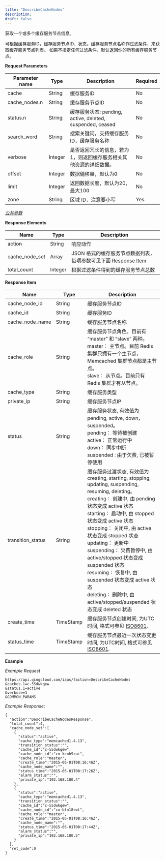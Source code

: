 ```yaml
---
title: "DescribeCacheNodes"
description: 
draft: false
---
```




获取一个或多个缓存服务节点信息。

可根据缓存服务ID，缓存服务节点ID，状态，缓存服务节点名称作过滤条件，来获取缓存服务节点列表。 如果不指定任何过滤条件，默认返回你的所有缓存服务节点。

**Request Parameters**

| Parameter name | Type | Description | Required |
| --- | --- | --- | --- |
| cache | String | 缓存服务ID | No |
| cache_nodes.n | String | 缓存服务节点ID | No |
| status.n | String | 缓存服务状态: pending, active, deleted, suspended, ceased | No |
| search_word | String | 搜索关键词，支持缓存服务ID，缓存服务名称 | No |
| verbose | Integer | 是否返回冗长的信息，若为1，则返回缓存服务相关其他资源的详细数据。 | No |
| offset | Integer | 数据偏移量，默认为0 | No |
| limit | Integer | 返回数据长度，默认为20，最大100 | No |
| zone | String | 区域 ID，注意要小写 | Yes |

[_公共参数_](../../../parameters)

**Response Elements**

| Name | Type | Description |
| --- | --- | --- |
| action | String | 响应动作 |
| cache_node_set | Array | JSON 格式的缓存服务节点数据列表，每项参数可见下面 [Response Item](#response-item) |
| total_count | Integer | 根据过滤条件得到的缓存服务节点总数 |

**Response Item**

| Name | Type | Description |
| --- | --- | --- |
| cache_node_id | String | 缓存服务节点ID |
| cache_id | String | 缓存服务ID |
| cache_node_name | String | 缓存服务节点名称 |
| cache_role | String | 缓存服务节点角色，目前有 “master” 和 “slave” 两种。<br/>master： 主节点。目前 Redis 集群只拥有一个主节点，Memcached 集群节点都是主节点。<br/>slave： 从节点。目前只有 Redis 集群才有从节点。 |
| cache_type | String | 缓存服务类型 |
| private_ip | String | 缓存服务节点IP |
| status | String | 缓存服务状态, 有效值为pending, active, down，suspended。<br/>pending： 等待被创建<br/>active： 正常运行中<br/>down： 同步中断<br/>suspended : 由于欠费, 已被暂停使用 |
| transition_status | String | 缓存服务过渡状态, 有效值为creating, starting, stopping, updating, suspending, resuming, deleting。<br/>creating： 创建中, 由 pending 状态变成 active 状态<br/>starting： 启动中, 由 stopped 状态变成 active 状态<br/>stopping： 关闭中, 由 active 状态变成 stopped 状态<br/>updating： 更新中<br/>suspending： 欠费暂停中, 由 active/stopped 状态变成 suspended 状态<br/>resuming： 恢复中, 由 suspended 状态变成 active 状态<br/>deleting： 删除中, 由 active/stopped/suspended 状态变成 deleted 状态 |
| create_time | TimeStamp | 缓存服务节点创建时间, 为UTC时间, 格式可参见 [ISO8601](http://www.w3.org/TR/NOTE-datetime). |
| status_time | TimeStamp | 缓存服务节点最近一次状态变更时间, 为UTC时间, 格式可参见 [ISO8601](http://www.w3.org/TR/NOTE-datetime). |

**Example**

_Example Request_

```
https://api.qingcloud.com/iaas/?action=DescribeCacheNodes
&caches.1=c-55dwkqew
&status.1=active
&verbose=1
&COMMON_PARAMS
```

_Example Response_:

```
{
  "action":"DescribeCacheNodesResponse",
  "total_count":4,
  "cache_node_set":[
    {
      "status":"active",
      "cache_type":"memcached1.4.13",
      "transition_status":"",
      "cache_id":"c-55dwkqew",
      "cache_node_id":"cn-kcoh9zui",
      "cache_role":"master",
      "create_time":"2015-05-01T08:16:46Z",
      "cache_node_name":"",
      "status_time":"2015-05-01T08:17:26Z",
      "alarm_status":"",
      "private_ip":"192.168.100.4"
    },
    {
      "status":"active",
      "cache_type":"memcached1.4.13",
      "transition_status":"",
      "cache_id":"c-55dwkqew",
      "cache_node_id":"cn-btn18rwt",
      "cache_role":"master",
      "create_time":"2015-05-01T08:16:46Z",
      "cache_node_name":"",
      "status_time":"2015-05-01T08:17:44Z",
      "alarm_status":"",
      "private_ip":"192.168.100.5"
    }
  ],
  "ret_code":0
}
```
